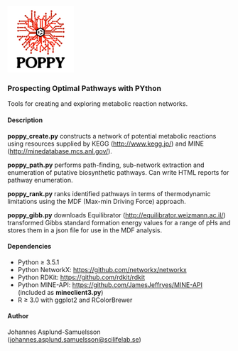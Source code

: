 ![alt text](poppy.png "Prospecting Optimal Pathways with PYthon")
### Prospecting Optimal Pathways with PYthon
Tools for creating and exploring metabolic reaction networks.

#### Description
**poppy_create.py** constructs a network of potential metabolic reactions using
resources supplied by KEGG (http://www.kegg.jp/) and MINE
(http://minedatabase.mcs.anl.gov/).

**poppy_path.py** performs path-finding, sub-network extraction and enumeration
of putative biosynthetic pathways. Can write HTML reports for pathway
enumeration.

**poppy_rank.py** ranks identified pathways in terms of thermodynamic
limitations using the MDF (Max-min Driving Force) approach.

**poppy_gibb.py** downloads Equilibrator (http://equilibrator.weizmann.ac.il/)
transformed Gibbs standard formation energy values for a range of pHs and stores
them in a json file for use in the MDF analysis.

#### Dependencies
- Python ≥ 3.5.1
- Python NetworkX: https://github.com/networkx/networkx
- Python RDKit: https://github.com/rdkit/rdkit
- Python MINE-API: https://github.com/JamesJeffryes/MINE-API (included as **mineclient3.py**)
- R ≥ 3.0 with ggplot2 and RColorBrewer

#### Author
Johannes Asplund-Samuelsson (<johannes.asplund.samuelsson@scilifelab.se>)
